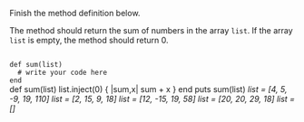 Finish the method definition below.

The method should return the sum of numbers in the array `list`. If the array `list` is empty, the method should return 0.

<codeblock language="ruby" type="exercise" testMode="multipleInput">
<code>
def sum(list)
  # write your code here
end
</code>

<solution>
def sum(list)
  list.inject(0) { |sum,x| sum + x }
end
</solution>

<testcases>
<caller>
puts sum(list)
</caller>
<testcase>
<i>
list = [4, 5, -9, 19, 110]
</i>
</testcase>
<testcase>
<i>
list = [2, 15, 9, 18]
</i>
</testcase>
<testcase>
<i>
list = [12, -15, 19, 58]
</i>
</testcase>
<testcase>
<i>
list = [20, 20, 29, 18]
</i>
</testcase>
<testcase>
<i>
list = []
</i>
</testcase>
</testcases>
</codeblock>
